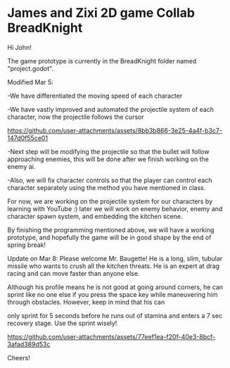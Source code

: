 # James and Zixi 2D game Collab BreadKnight
 
Hi John!

The game prototype is currently in the BreadKnight folder named "project.godot".

Modified Mar 5:

-We have differentiated the moving speed of each character

-We have vastly improved and automated the projectile system of each character, now the projectile follows the cursor

https://github.com/user-attachments/assets/8bb3b866-3e25-4a4f-b3c7-147d0f55ce01

-Next step will be modifying the projectile so that the bullet will follow approaching enemies, this will be done after we finish working on the enemy ai.

-Also, we will fix character controls so that the player can control each character separately using the method you have mentioned in class. 

For now, we are working on the projectile system for our characters by learning with YouTube :) later we will work on enemy behavior, enemy and character spawn system, and embedding the kitchen scene.

By finishing the programming mentioned above, we will have a working prototype, and hopefully the game will be in good shape by the end of spring break!

Update on Mar 8: Please welcome Mr. Baugette! He is a long, slim, tubular missile who wants to crush all the kitchen threats. He is an expert at drag racing and can move faster than anyone else.

Although his profile means he is not good at going around corners, he can sprint like no one else if you press the space key while maneuvering him through obstacles. However, keep in mind that his can

only sprint for 5 seconds before he runs out of stamina and enters a 7 sec recovery stage. Use the sprint wisely! 

https://github.com/user-attachments/assets/77eef1ea-f20f-40e3-8bcf-3afad389d53c

Cheers!
